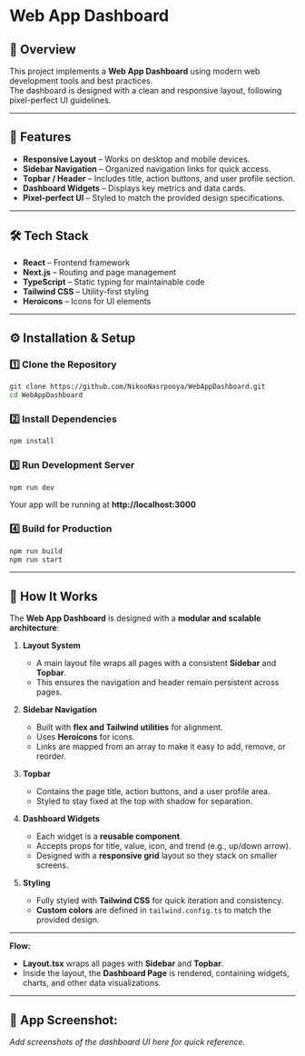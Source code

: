 # Web App Dashboard

## 📌 Overview

This project implements a **Web App Dashboard** using modern web development tools and best practices.  
The dashboard is designed with a clean and responsive layout, following pixel-perfect UI guidelines.

---

## 🚀 Features

- **Responsive Layout** – Works on desktop and mobile devices.
- **Sidebar Navigation** – Organized navigation links for quick access.
- **Topbar / Header** – Includes title, action buttons, and user profile section.
- **Dashboard Widgets** – Displays key metrics and data cards.
- **Pixel-perfect UI** – Styled to match the provided design specifications.

---

## 🛠️ Tech Stack

- **React** – Frontend framework
- **Next.js** – Routing and page management
- **TypeScript** – Static typing for maintainable code
- **Tailwind CSS** – Utility-first styling
- **Heroicons** – Icons for UI elements

---

## ⚙️ Installation & Setup

### 1️⃣ Clone the Repository

```bash
git clone https://github.com/NikooNasrpooya/WebAppDashboard.git
cd WebAppDashboard
```

### 2️⃣ Install Dependencies

```bash
npm install
```

### 3️⃣ Run Development Server

```bash
npm run dev
```

Your app will be running at **http://localhost:3000**

### 4️⃣ Build for Production

```bash
npm run build
npm run start
```

---

## 🧠 How It Works

The **Web App Dashboard** is designed with a **modular and scalable architecture**:

1. **Layout System**

   - A main layout file wraps all pages with a consistent **Sidebar** and **Topbar**.
   - This ensures the navigation and header remain persistent across pages.

2. **Sidebar Navigation**

   - Built with **flex and Tailwind utilities** for alignment.
   - Uses **Heroicons** for icons.
   - Links are mapped from an array to make it easy to add, remove, or reorder.

3. **Topbar**

   - Contains the page title, action buttons, and a user profile area.
   - Styled to stay fixed at the top with shadow for separation.

4. **Dashboard Widgets**

   - Each widget is a **reusable component**.
   - Accepts props for title, value, icon, and trend (e.g., up/down arrow).
   - Designed with a **responsive grid** layout so they stack on smaller screens.

5. **Styling**
   - Fully styled with **Tailwind CSS** for quick iteration and consistency.
   - **Custom colors** are defined in `tailwind.config.ts` to match the provided design.

---

**Flow:**

- **Layout.tsx** wraps all pages with **Sidebar** and **Topbar**.
- Inside the layout, the **Dashboard Page** is rendered, containing widgets, charts, and other data visualizations.

---

## 📸 App Screenshot:

_Add screenshots of the dashboard UI here for quick reference._

